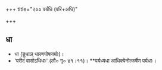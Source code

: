 +++
title="२०० पर्यधि (परि+अधि)"

+++

## धा
- धा (डुधाञ् धारणपोषणयोः)।
- 'परीदं वासोऽधिधाः' (लौ० गृ० ४१।११)। **पर्यध्यधा आधिक्येनोत्कर्षेण पर्यधाः।
